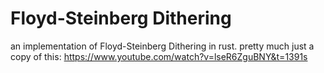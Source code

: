 # Floyd-Steinberg Dithering

an implementation of Floyd-Steinberg Dithering in rust.
pretty much just a copy of this: https://www.youtube.com/watch?v=lseR6ZguBNY&t=1391s

